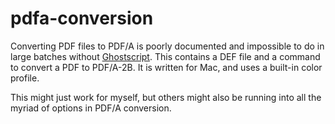 # pdfa-conversion

Converting PDF files to PDF/A is poorly documented and impossible to do in large batches without [Ghostscript](https://www.ghostscript.com/). This contains a DEF file and a command to convert a PDF to PDF/A-2B. It is written for Mac, and uses a built-in color profile.

This might just work for myself, but others might also be running into all the myriad of options in PDF/A conversion.
